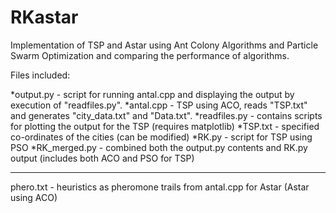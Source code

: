 # RKastar
Implementation of TSP and Astar using Ant Colony Algorithms and Particle Swarm Optimization and comparing the performance of 
algorithms.

Files included:

*output.py - script for running antal.cpp and displaying the output by execution of "readfiles.py".
*antal.cpp - TSP using ACO, reads "TSP.txt" and generates "city_data.txt" and "Data.txt".
*readfiles.py - contains scripts for plotting the output for the TSP (requires matplotlib)
*TSP.txt - specified co-ordinates of the cities (can be modified)
*RK.py - script for TSP using PSO
*RK_merged.py - combined both the output.py contents and RK.py output (includes both ACO and PSO for TSP)

*******************************************
phero.txt - heuristics as pheromone trails from antal.cpp for Astar (Astar using ACO)

